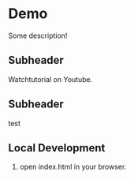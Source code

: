 # Demo

Some description!

## Subheader

Watchtutorial on Youtube.

## Subheader

test

## Local Development

1. open index.html in your browser.